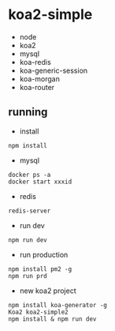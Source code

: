 koa2-simple
====
 

#### 

- node
- koa2
- mysql
- koa-redis
- koa-generic-session
- koa-morgan
- koa-router

running
----

- install
```
npm install
```

-  mysql
```
docker ps -a
docker start xxxid
```

-  redis
```
redis-server
```

- run dev
```
npm run dev
```

- run production
```
npm install pm2 -g
npm run prd
```

- new koa2 project
```
npm install koa-generator -g
Koa2 koa2-simple2
npm install & npm run dev
```